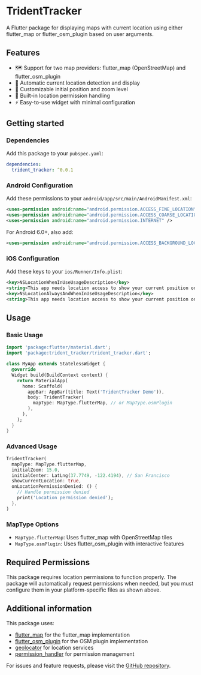 # TridentTracker

A Flutter package for displaying maps with current location using either flutter_map or flutter_osm_plugin based on user arguments.

## Features

- 🗺️ Support for two map providers: flutter_map (OpenStreetMap) and flutter_osm_plugin
- 📍 Automatic current location detection and display
- 🎯 Customizable initial position and zoom level
- 🔐 Built-in location permission handling
- ⚡ Easy-to-use widget with minimal configuration

## Getting started

### Dependencies

Add this package to your `pubspec.yaml`:

```yaml
dependencies:
  trident_tracker: ^0.0.1
```

### Android Configuration

Add these permissions to your `android/app/src/main/AndroidManifest.xml`:

```xml
<uses-permission android:name="android.permission.ACCESS_FINE_LOCATION" />
<uses-permission android:name="android.permission.ACCESS_COARSE_LOCATION" />
<uses-permission android:name="android.permission.INTERNET" />
```

For Android 6.0+, also add:

```xml
<uses-permission android:name="android.permission.ACCESS_BACKGROUND_LOCATION" />
```

### iOS Configuration

Add these keys to your `ios/Runner/Info.plist`:

```xml
<key>NSLocationWhenInUseUsageDescription</key>
<string>This app needs location access to show your current position on the map.</string>
<key>NSLocationAlwaysAndWhenInUseUsageDescription</key>
<string>This app needs location access to show your current position on the map.</string>
```

## Usage

### Basic Usage

```dart
import 'package:flutter/material.dart';
import 'package:trident_tracker/trident_tracker.dart';

class MyApp extends StatelessWidget {
  @override
  Widget build(BuildContext context) {
    return MaterialApp(
      home: Scaffold(
        appBar: AppBar(title: Text('TridentTracker Demo')),
        body: TridentTracker(
          mapType: MapType.flutterMap, // or MapType.osmPlugin
        ),
      ),
    );
  }
}
```

### Advanced Usage

```dart
TridentTracker(
  mapType: MapType.flutterMap,
  initialZoom: 15.0,
  initialCenter: LatLng(37.7749, -122.4194), // San Francisco
  showCurrentLocation: true,
  onLocationPermissionDenied: () {
    // Handle permission denied
    print('Location permission denied');
  },
)
```

### MapType Options

- `MapType.flutterMap`: Uses flutter_map with OpenStreetMap tiles
- `MapType.osmPlugin`: Uses flutter_osm_plugin with interactive features

## Required Permissions

This package requires location permissions to function properly. The package will automatically request permissions when needed, but you must configure them in your platform-specific files as shown above.

## Additional information

This package uses:
- [flutter_map](https://pub.dev/packages/flutter_map) for the flutter_map implementation
- [flutter_osm_plugin](https://pub.dev/packages/flutter_osm_plugin) for the OSM plugin implementation
- [geolocator](https://pub.dev/packages/geolocator) for location services
- [permission_handler](https://pub.dev/packages/permission_handler) for permission management

For issues and feature requests, please visit the [GitHub repository](https://github.com/your-repo/trident_tracker).
